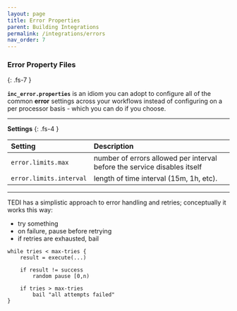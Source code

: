 ```yaml
---
layout: page
title: Error Properties
parent: Building Integrations
permalink: /integrations/errors
nav_order: 7
---
```


### Error Property Files
{: .fs-7 }

**`inc_error.properties`** is an idiom you can adopt to configure all of the common **error** settings across your workflows instead of configuring on a per processor basis - which you can do if you choose.

---

**Settings**
{: .fs-4 }


| **Setting**                   | **Description**          |
|:------------------------------|:--------------------------|
| `error.limits.max`            | number of errors allowed per interval before the service disables itself |
| `error.limits.interval`       | length of time interval (15m, 1h, etc). |

---

TEDI has a simplistic approach to error handling and retries; conceptually it works this way:

* try something
* on failure, pause before retrying
* if retries are exhausted, bail

```
while tries < max-tries {
    result = execute(...)

    if result != success
        random pause [0,n)

    if tries > max-tries
        bail "all attempts failed"
}
```
